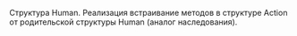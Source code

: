 Cтруктура Human. Реализация встраивание методов в структуре Action от родительской структуры Human (аналог наследования).

